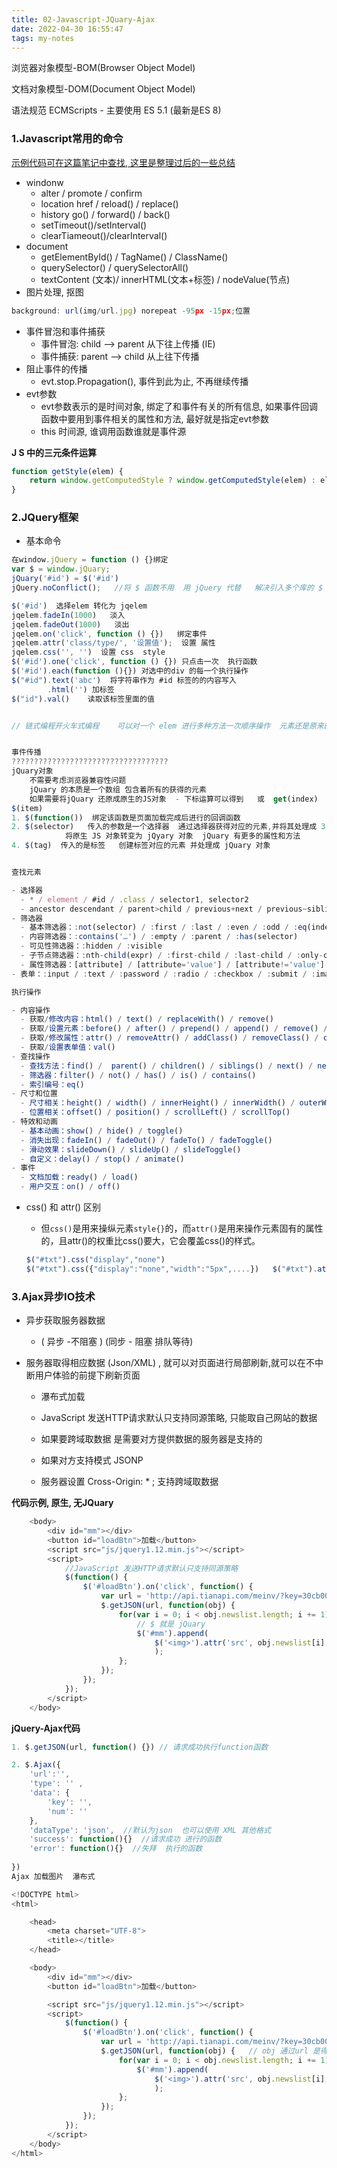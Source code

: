 ```yaml
---
title: 02-Javascript-JQuary-Ajax
date: 2022-04-30 16:55:47
tags: my-notes
---
```

浏览器对象模型-BOM(Browser Object Model)

文档对象模型-DOM(Document Object Model)

语法规范 ECMScripts - 主要使用 ES 5.1 (最新是ES 8)



### 1.Javascript常用的命令

[示例代码可在这篇笔记中查找, 这里是整理过后的一些总结](https://zhangminglu.github.io/2018/03/05/06-HTML%E5%8E%9F%E5%A7%8B%E7%AC%94%E8%AE%B0/)

- windonw
  - alter / promote / confirm
  - location href / reload() / replace()
  - history go() / forward() / back()
  - setTimeout()/setInterval()
  - clearTiameout()/clearInterval()
- document
  - getElementById() / TagName() / ClassName()
  - querySelector() / querySelectorAll()
  - textContent (文本)/ innerHTML(文本+标签) / nodeValue(节点)
- 图片处理, 抠图 

```javascript
background: url(img/url.jpg) norepeat -95px -15px;位置
```

- 事件冒泡和事件捕获
  - 事件冒泡: child --> parent 从下往上传播 (IE)
  - 事件捕获: parent --> child 从上往下传播
- 阻止事件的传播
  - evt.stop.Propagation(), 事件到此为止, 不再继续传播
- evt参数
  - evt参数表示的是时间对象, 绑定了和事件有关的所有信息, 如果事件回调函数中要用到事件相关的属性和方法, 最好就是指定evt参数
  - this 时间源, 谁调用函数谁就是事件源



**J S 中的三元条件运算**

```javascript
function getStyle(elem) {
	return window.getComputedStyle ? window.getComputedStyle(elem) : elem.currentStyle
}
```



### 2.JQuery框架

- 基本命令

```javascript
在window.jQuery = function () {}绑定
var $ = window.jQuary;
jQuary('#id') = $('#id')
jQuery.noConflict();   //将 $ 函数不用  用 jQuery 代替   解决引入多个库的 $ 冲突,   将原来使用 $ 的地方换为 jQuery

$('#id')  选择elem 转化为 jqelem
jqelem.fadeIn(1000)   淡入
jqelem.fadeOut(1000)   淡出
jqelem.on('click', function () {})   绑定事件
jqelem.attr('class/type/', '设置值');  设置 属性
jqelem.css('', '')  设置 css  style
$('#id').one('click', function () {}) 只点击一次  执行函数
$('#id').each(function (){}) 对选中的div 的每一个执行操作
$("#id").text('abc')  将字符串作为 #id 标签的的内容写入
        .html('') 加标签 
$("id").val()    读取该标签里面的值


// 链式编程开火车式编程    可以对一个 elem 进行多种方法一次顺序操作  元素还是原来的这个元素


事件传播
???????????????????????????????????
jQuary对象
	不需要考虑浏览器兼容性问题
	jQuary 的本质是一个数组 包含着所有的获得的元素
	如果需要将jQuary 还原成原生的JS对象  - 下标运算可以得到   或  get(index)      
$(item)
1. $(function())  绑定该函数是页面加载完成后进行的回调函数
2. $(selector)   传入的参数是一个选择器  通过选择器获得对应的元素,并将其处理成 3. $(elem)   传入的参数是一个原生 JS 对象   event.target / this 
			将原生 JS 对象转变为 jQyary 对象  jQuary 有更多的属性和方法
4. $(tag)  传入的是标签   创建标签对应的元素 并处理成 jQuary 对象


查找元素

- 选择器
  - * / element / #id / .class / selector1, selector2
  - ancestor descendant / parent>child / previous+next / previous~siblings 
- 筛选器
  - 基本筛选器：:not(selector) / :first / :last / :even / :odd / :eq(index) / :gt(index) / :lt(index) / :animated / :focus
  - 内容筛选器：:contains('…') / :empty / :parent / :has(selector)
  - 可见性筛选器：:hidden / :visible
  - 子节点筛选器：:nth-child(expr) / :first-child / :last-child / :only-child
  - 属性筛选器：[attribute] / [attribute='value'] / [attribute!='value'] / [attribute^='value'] / [attribute$='value'] / [attribute|='value'] / [attribute~='value']
- 表单：:input / :text / :password / :radio / :checkbox / :submit / :image / :reset / :button / :file / :selected / :enabled / :disabled / :checked

执行操作

- 内容操作
  - 获取/修改内容：html() / text() / replaceWith() / remove()
  - 获取/设置元素：before() / after() / prepend() / append() / remove() / clone() / unwrap() / detach() / empty() / add()
  - 获取/修改属性：attr() / removeAttr() / addClass() / removeClass() / css()
  - 获取/设置表单值：val()
- 查找操作
  - 查找方法：find() /  parent() / children() / siblings() / next() / nextAll() / prev() / prevAll()
  - 筛选器：filter() / not() / has() / is() / contains()
  - 索引编号：eq()
- 尺寸和位置
  - 尺寸相关：height() / width() / innerHeight() / innerWidth() / outerWidth() / outerHeight()
  - 位置相关：offset() / position() / scrollLeft() / scrollTop()
- 特效和动画
  - 基本动画：show() / hide() / toggle()
  - 消失出现：fadeIn() / fadeOut() / fadeTo() / fadeToggle()
  - 滑动效果：slideDown() / slideUp() / slideToggle()
  - 自定义：delay() / stop() / animate()
- 事件
  - 文档加载：ready() / load()
  - 用户交互：on() / off()
```



- css() 和 attr() 区别

  - 但`css()`是用来操纵元素`style{}`的，而`attr()`是用来操作元素固有的属性的，且attr()的权重比css()要大，它会覆盖css()的样式。

  ```javascript
  $("#txt").css("display","none")
  $("#txt").css({"display":"none","width":"5px",....})   $("#txt").attr("title","zz")
  ```

  

### 3.Ajax异步IO技术

- 异步获取服务器数据   

  - ( 异步 -不阻塞 ) (同步 - 阻塞  排队等待)

- 服务器取得相应数据 (Json/XML) , 就可以对页面进行局部刷新,就可以在不中断用户体验的前提下刷新页面

  - 瀑布式加载

  

  - JavaScript 发送HTTP请求默认只支持同源策略, 只能取自己网站的数据
  - 如果要跨域取数据 是需要对方提供数据的服务器是支持的
  - 如果对方支持模式   JSONP 
  - 服务器设置 Cross-Origin: * ; 支持跨域取数据

**代码示例, 原生, 无JQuary**

```javascript
	<body>
		<div id="mm"></div>
		<button id="loadBtn">加载</button>
		<script src="js/jquery1.12.min.js"></script>
		<script>			
			//JavaScript 发送HTTP请求默认只支持同源策略
			$(function() {
				$('#loadBtn').on('click', function() {
					var url = 'http://api.tianapi.com/meinv/?key=30cb00f0e0f6c2f605ba1ebca41c3282&num=2';
					$.getJSON(url, function(obj) {
						for(var i = 0; i < obj.newslist.length; i += 1) {
							// $ 就是 jQuary 
							$('#mm').append(
								$('<img>').attr('src', obj.newslist[i].picUrl).attr('width', '300')
								);
						};
					});
				});
			});
		</script>
	</body>
```

**jQuery-Ajax代码**

```javascript
1. $.getJSON(url, function() {}) // 请求成功执行function函数

2. $.Ajax({
    'url':'',
    'type': '' ,
    'data': {
        'key': '',
        'num': ''
    },
    'dataType': 'json',  //默认为json  也可以使用 XML 其他格式
    'success': function(){}  //请求成功 进行的函数
    'error': function(){}  //失拜  执行的函数
    
})
Ajax 加载图片  瀑布式

<!DOCTYPE html>
<html>

	<head>
		<meta charset="UTF-8">
		<title></title>
	</head>

	<body>
		<div id="mm"></div>
		<button id="loadBtn">加载</button>

		<script src="js/jquery1.12.min.js"></script>
		<script>
			$(function() {
				$('#loadBtn').on('click', function() {
					var url = 'http://api.tianapi.com/meinv/?key=30cb00f0e0f6c2f605ba1ebca41c3282&num=2';
					$.getJSON(url, function(obj) {   // obj 通过url 是得到的 jQuery对象数组
						for(var i = 0; i < obj.newslist.length; i += 1) {
							$('#mm').append(
								$('<img>').attr('src', obj.newslist[i].picUrl).attr('width', '300')
								);
						};
					});
				});
			});
		</script>
	</body>
</html>
```

##
